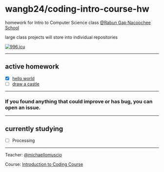 # wangb24/coding-intro-course-hw
homework for Intro to Computer Science class 
[@Rabun Gap Nacoochee School](https://www.rabungap.org/)

large class projects will store into individual repositories

[![996.icu](https://img.shields.io/badge/link-996.icu-red.svg)](https://996.icu)

---

## active homework

- [x] [hello world](./tri1/wk1/tr1-wk1-001/helloworld/helloworld.pde)
- [ ] [draw a castle](./tri1/wk1/tr1-wk1-002/castle/castle.pde)

---

### If you found anything that could improve or has bug, you can open an issue. 

---

## currently studying 

- [ ] Processing

---

Teacher: [@michaellomuscio](https://github.com/michaellomuscio)

Course: [Introduction to Coding Course](https://github.com/michaellomuscio/Introduction-to-Coding-Course)

